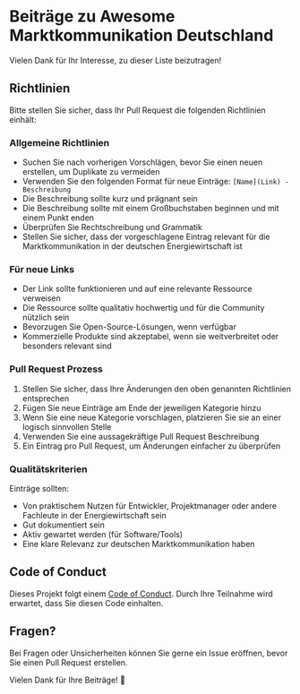 # Beiträge zu Awesome Marktkommunikation Deutschland

Vielen Dank für Ihr Interesse, zu dieser Liste beizutragen! 

## Richtlinien

Bitte stellen Sie sicher, dass Ihr Pull Request die folgenden Richtlinien einhält:

### Allgemeine Richtlinien

- Suchen Sie nach vorherigen Vorschlägen, bevor Sie einen neuen erstellen, um Duplikate zu vermeiden
- Verwenden Sie den folgenden Format für neue Einträge: `[Name](Link) - Beschreibung`
- Die Beschreibung sollte kurz und prägnant sein
- Die Beschreibung sollte mit einem Großbuchstaben beginnen und mit einem Punkt enden
- Überprüfen Sie Rechtschreibung und Grammatik
- Stellen Sie sicher, dass der vorgeschlagene Eintrag relevant für die Marktkommunikation in der deutschen Energiewirtschaft ist

### Für neue Links

- Der Link sollte funktionieren und auf eine relevante Ressource verweisen
- Die Ressource sollte qualitativ hochwertig und für die Community nützlich sein
- Bevorzugen Sie Open-Source-Lösungen, wenn verfügbar
- Kommerzielle Produkte sind akzeptabel, wenn sie weitverbreitet oder besonders relevant sind

### Pull Request Prozess

1. Stellen Sie sicher, dass Ihre Änderungen den oben genannten Richtlinien entsprechen
2. Fügen Sie neue Einträge am Ende der jeweiligen Kategorie hinzu
3. Wenn Sie eine neue Kategorie vorschlagen, platzieren Sie sie an einer logisch sinnvollen Stelle
4. Verwenden Sie eine aussagekräftige Pull Request Beschreibung
5. Ein Eintrag pro Pull Request, um Änderungen einfacher zu überprüfen

### Qualitätskriterien

Einträge sollten:
- Von praktischem Nutzen für Entwickler, Projektmanager oder andere Fachleute in der Energiewirtschaft sein
- Gut dokumentiert sein
- Aktiv gewartet werden (für Software/Tools)
- Eine klare Relevanz zur deutschen Marktkommunikation haben

## Code of Conduct

Dieses Projekt folgt einem [Code of Conduct](CODE_OF_CONDUCT.md). Durch Ihre Teilnahme wird erwartet, dass Sie diesen Code einhalten.

## Fragen?

Bei Fragen oder Unsicherheiten können Sie gerne ein Issue eröffnen, bevor Sie einen Pull Request erstellen.

Vielen Dank für Ihre Beiträge! 🎉
